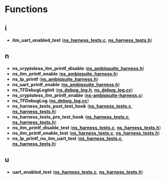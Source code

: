 
# Functions



## i

* **itm\_uart\_enabled\_test** ([**ns\_harness\_tests.c**](ns__harness__tests_8c.md), [**ns\_harness\_tests.h**](ns__harness__tests_8h.md))


## n

* **ns\_cryptoless\_itm\_printf\_disable** ([**ns\_ambiqsuite\_harness.h**](ns__ambiqsuite__harness_8h.md))
* **ns\_itm\_printf\_enable** ([**ns\_ambiqsuite\_harness.h**](ns__ambiqsuite__harness_8h.md))
* **ns\_lp\_printf** ([**ns\_ambiqsuite\_harness.h**](ns__ambiqsuite__harness_8h.md))
* **ns\_uart\_printf\_enable** ([**ns\_ambiqsuite\_harness.h**](ns__ambiqsuite__harness_8h.md))
* **ns\_TFDebugLogInit** ([**ns\_debug\_log.h**](ns__debug__log_8h.md), [**ns\_debug\_log.cc**](ns__debug__log_8cc.md))
* **ns\_cryptoless\_itm\_printf\_enable** ([**ns-ambiqsuite-harness.c**](ns-ambiqsuite-harness_8c.md))
* **ns\_TFDebugLog** ([**ns\_debug\_log.cc**](ns__debug__log_8cc.md))
* **ns\_harness\_tests\_post\_test\_hook** ([**ns\_harness\_tests.c**](ns__harness__tests_8c.md), [**ns\_harness\_tests.h**](ns__harness__tests_8h.md))
* **ns\_harness\_tests\_pre\_test\_hook** ([**ns\_harness\_tests.c**](ns__harness__tests_8c.md), [**ns\_harness\_tests.h**](ns__harness__tests_8h.md))
* **ns\_itm\_printf\_disable\_test** ([**ns\_harness\_tests.c**](ns__harness__tests_8c.md), [**ns\_harness\_tests.h**](ns__harness__tests_8h.md))
* **ns\_itm\_printf\_enable\_test** ([**ns\_harness\_tests.c**](ns__harness__tests_8c.md), [**ns\_harness\_tests.h**](ns__harness__tests_8h.md))
* **ns\_lp\_printf\_no\_itm\_uart\_test** ([**ns\_harness\_tests.c**](ns__harness__tests_8c.md), [**ns\_harness\_tests.h**](ns__harness__tests_8h.md))


## u

* **uart\_enabled\_test** ([**ns\_harness\_tests.c**](ns__harness__tests_8c.md), [**ns\_harness\_tests.h**](ns__harness__tests_8h.md))




